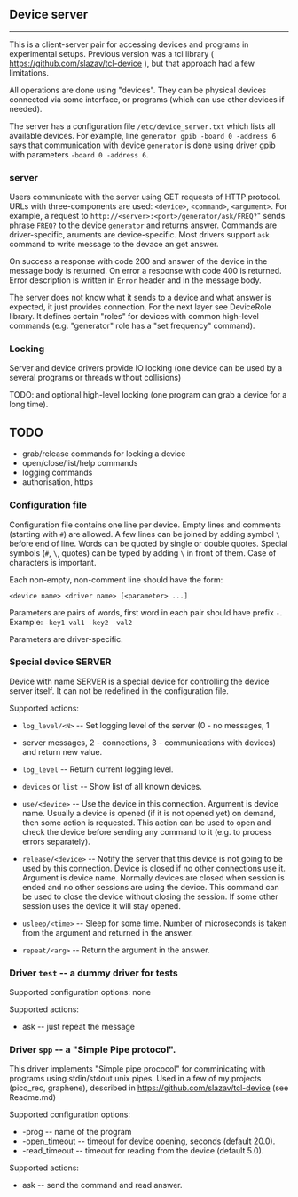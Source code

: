 ## Device server
---

This is a client-server pair for accessing devices and programs in
experimental setups. Previous version was a tcl library (
https://github.com/slazav/tcl-device ), but that approach had a few
limitations.

All operations are done using "devices". They can be physical devices
connected via some interface, or programs (which can use other
devices if needed).

The server has a configuration file `/etc/device_server.txt` which lists
all available devices. For example, line `generator gpib -board 0 -address
6` says that communication with device `generator` is done using driver
gpib with parameters `-board 0 -address 6`.


### server

Users communicate with the server using GET requests of HTTP protocol.
URLs with three-components are used: `<device>`, `<command>`,
`<argument>`. For example, a request to
`http://<server>:<port>/generator/ask/FREQ?`" sends phrase `FREQ?` to
the device `generator` and returns answer. Commands are driver-specific,
aruments are device-specific. Most drivers support `ask` command to write
message to the devace an get answer.

On success a response with code 200 and answer of the device in the
message body is returned. On error a response with code 400 is returned.
Error description is written in `Error` header and in the message body.

The server does not know what it sends to a device and what answer is
expected, it just provides connection. For the next layer see DeviceRole
library. It defines certain "roles" for devices with common high-level
commands (e.g. "generator" role has a "set frequency" command).

### Locking

Server and device drivers provide IO locking (one device can be used by a
several programs or threads without collisions)

TODO: and optional high-level locking (one program can grab a device for
a long time).

## TODO

- grab/release commands for locking a device
- open/close/list/help commands
- logging commands
- authorisation, https

### Configuration file

Configuration file contains one line per device. Empty lines and
comments (starting with `#`) are allowed. A few lines can be joined by
adding symbol `\` before end of line. Words can be quoted by single
or double quotes. Special symbols (`#`, `\`, quotes) can be typed by
adding `\` in front of them. Case of characters is important.

Each non-empty, non-comment line should have the form:
```
<device name> <driver name> [<parameter> ...]
```

Parameters are pairs of words, first word in each pair should have prefix
`-`. Example: `-key1 val1 -key2 -val2`

Parameters are driver-specific.

### Special device SERVER

Device with name SERVER is a special device for controlling the device server
itself. It can not be redefined in the configuration file.

Supported actions:

* `log_level/<N>` -- Set logging level of the server (0 - no messages, 1
- server messages,  2 - connections, 3 - communications with devices) and
return new value.

* `log_level` -- Return current logging level.

* `devices` or `list` -- Show list of all known devices.

* `use/<device>` -- Use the device in this connection. Argument is device name.
Usually a device is opened (if it is not opened yet) on demand, then some
action is requested. This action can be used to open and check the device
before sending any command to it (e.g. to process errors separately).

* `release/<device>` -- Notify the server that this device is not going
to be used by this connection. Device is closed if no other connections use it.
Argument is device name. Normally devices are closed when session is ended
and no other sessions are using the device. This command can be used to
close the device without closing the session. If some other session uses
the device it will stay opened.

* `usleep/<time>` -- Sleep for some time. Number of microseconds is taken
from the argument and returned in the answer.

* `repeat/<arg>` -- Return the argument in the answer.


### Driver `test` -- a dummy driver for tests

Supported configuration options: none

Supported actions:
* ask -- just repeat the message

### Driver `spp` -- a "Simple Pipe protocol".

This driver implements "Simple pipe prococol" for comminicating with
programs using stdin/stdout unix pipes.
Used in a few of my projects (pico_rec, graphene),
described in https://github.com/slazav/tcl-device (see Readme.md)

Supported configuration options:
* -prog -- name of the program
* -open_timeout -- timeout for device opening, seconds (default 20.0).
* -read_timeout -- timeout for reading from the device (default  5.0).

Supported actions:
* ask -- send the command and read answer.


